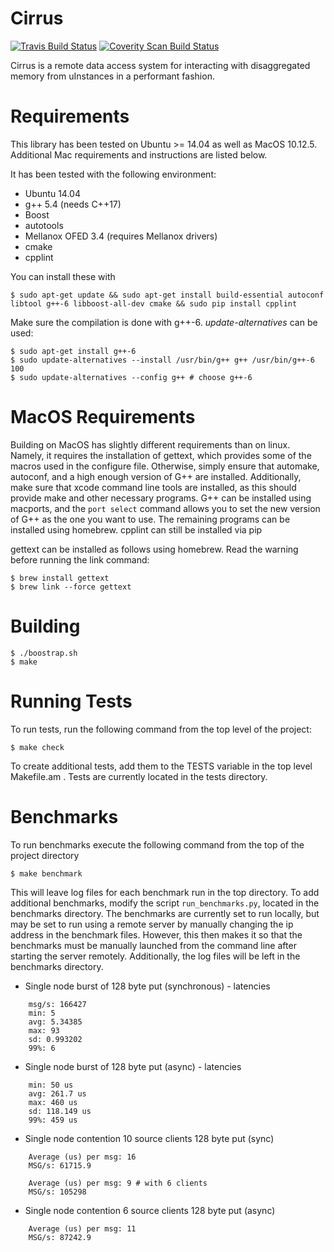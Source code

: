 Cirrus
==================================

[![Travis Build Status](https://travis-ci.org/jcarreira/ddc.svg?branch=master)](https://travis-ci.org/jcarreira/ddc)
[![Coverity Scan Build Status](https://scan.coverity.com/projects/10708/badge.svg)](https://scan.coverity.com/projects/jcarreira-ddc)

Cirrus is a remote data access system for interacting with disaggregated memory from uInstances in a performant fashion.

Requirements
============

This library has been tested on Ubuntu >= 14.04 as well as MacOS 10.12.5. Additional Mac requirements and instructions are listed below.

It has been tested with the following environment:
* Ubuntu 14.04
* g++ 5.4 (needs C++17)
* Boost
* autotools
* Mellanox OFED 3.4 (requires Mellanox drivers)
* cmake
* cpplint

You can install these with

    $ sudo apt-get update && sudo apt-get install build-essential autoconf libtool g++-6 libboost-all-dev cmake && sudo pip install cpplint

Make sure the compilation is done with g++-6. *update-alternatives* can be used:

    $ sudo apt-get install g++-6
    $ sudo update-alternatives --install /usr/bin/g++ g++ /usr/bin/g++-6 100
    $ sudo update-alternatives --config g++ # choose g++-6

MacOS Requirements
============
Building on MacOS has slightly different requirements than on linux. Namely, it requires the installation of gettext, which provides some of the macros used in the configure file. Otherwise, simply ensure that automake, autoconf, and a high enough version of G++ are installed. Additionally, make sure that xcode command line tools are installed, as this should provide make and other necessary programs. G++ can be installed using macports, and the `port select` command allows you to set the new version of G++ as the one you want to use. The remaining programs can be installed using homebrew. cpplint can still be installed via pip

gettext can be installed as follows using homebrew. Read the warning before running the link command:

    $ brew install gettext
    $ brew link --force gettext


Building
=========

    $ ./boostrap.sh
    $ make


Running Tests
=============

To run tests, run the following command from the top level of the project:

    $ make check

To create additional tests, add them to the TESTS variable in the top level Makefile.am . Tests are currently located in the tests directory.


Benchmarks
=============

To run benchmarks execute the following command from the top of the project directory

    $ make benchmark

This will leave log files for each benchmark run in the top directory. To add additional benchmarks, modify the script `run_benchmarks.py`, located in the benchmarks directory. The benchmarks are currently set to run locally, but may be set to run using a remote server by manually changing the ip address in the benchmark files. However, this then makes it so that the benchmarks must be manually launched from the command line after starting the server remotely. Additionally, the log files will be left in the benchmarks directory.

* Single node burst of 128 byte put (synchronous) - latencies
```
    msg/s: 166427
    min: 5
    avg: 5.34385
    max: 93
    sd: 0.993202
    99%: 6
```
* Single node burst of 128 byte put (async) - latencies
```
    min: 50 us
    avg: 261.7 us
    max: 460 us
    sd: 118.149 us
    99%: 459 us
```
* Single node contention 10 source clients 128 byte put (sync)
```
    Average (us) per msg: 16
    MSG/s: 61715.9
```
```
    Average (us) per msg: 9 # with 6 clients
    MSG/s: 105298
```
* Single node contention 6 source clients 128 byte put (async)
```
    Average (us) per msg: 11
    MSG/s: 87242.9
```
